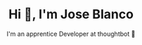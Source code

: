 <h1 align="center">Hi 👋, I'm Jose Blanco</h1>
<p align="center"> I'm an apprentice Developer at thoughtbot 🤖<p>
